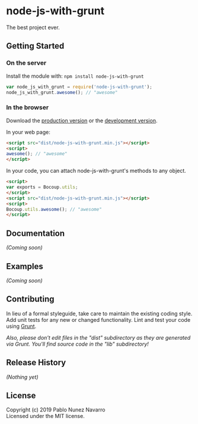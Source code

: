 # node-js-with-grunt

The best project ever.

## Getting Started
### On the server
Install the module with: `npm install node-js-with-grunt`

```javascript
var node_js_with_grunt = require('node-js-with-grunt');
node_js_with_grunt.awesome(); // "awesome"
```

### In the browser
Download the [production version][min] or the [development version][max].

[min]: https://raw.github.com/pablonete/azure-pipelines-yaml/master/dist/node-js-with-grunt.min.js
[max]: https://raw.github.com/pablonete/azure-pipelines-yaml/master/dist/node-js-with-grunt.js

In your web page:

```html
<script src="dist/node-js-with-grunt.min.js"></script>
<script>
awesome(); // "awesome"
</script>
```

In your code, you can attach node-js-with-grunt's methods to any object.

```html
<script>
var exports = Bocoup.utils;
</script>
<script src="dist/node-js-with-grunt.min.js"></script>
<script>
Bocoup.utils.awesome(); // "awesome"
</script>
```

## Documentation
_(Coming soon)_

## Examples
_(Coming soon)_

## Contributing
In lieu of a formal styleguide, take care to maintain the existing coding style. Add unit tests for any new or changed functionality. Lint and test your code using [Grunt](http://gruntjs.com/).

_Also, please don't edit files in the "dist" subdirectory as they are generated via Grunt. You'll find source code in the "lib" subdirectory!_

## Release History
_(Nothing yet)_

## License
Copyright (c) 2019 Pablo Nunez Navarro  
Licensed under the MIT license.

